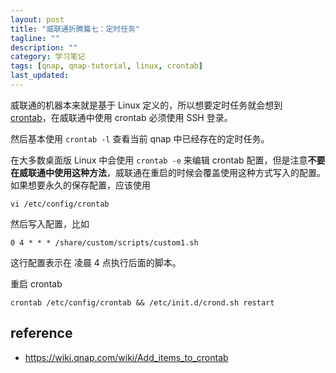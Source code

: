 ```yaml
---
layout: post
title: "威联通折腾篇七：定时任务"
tagline: ""
description: ""
category: 学习笔记
tags: [qnap, qnap-tutorial, linux, crontab]
last_updated:
---
```


威联通的机器本来就是基于 Linux 定义的，所以想要定时任务就会想到 [crontab](/post/2017/03/crontab-schedule-task.html)，在威联通中使用 crontab 必须使用 SSH 登录。

然后基本使用 `crontab -l` 查看当前 qnap 中已经存在的定时任务。

在大多数桌面版 Linux 中会使用 `crontab -e` 来编辑 crontab 配置，但是注意**不要在威联通中使用这种方法**，威联通在重启的时候会覆盖使用这种方式写入的配置。如果想要永久的保存配置，应该使用

    vi /etc/config/crontab

然后写入配置，比如

    0 4 * * * /share/custom/scripts/custom1.sh

这行配置表示在 凌晨 4 点执行后面的脚本。

重启 crontab

    crontab /etc/config/crontab && /etc/init.d/crond.sh restart

## reference

- <https://wiki.qnap.com/wiki/Add_items_to_crontab>
